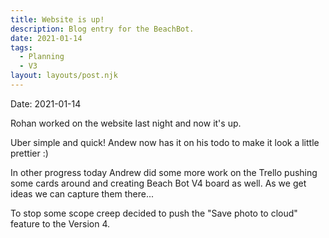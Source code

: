 ```yaml
---
title: Website is up!
description: Blog entry for the BeachBot.
date: 2021-01-14
tags:
  - Planning
  - V3
layout: layouts/post.njk
---
```

Date: 2021-01-14

Rohan worked on the website last night and now it's up.

Uber simple and quick! Andew now has it on his todo to make it look a little prettier :)

In other progress today Andrew did some more work on the Trello pushing some cards around and creating Beach Bot V4 board as well. As we get ideas we can capture them there...

To stop some scope creep decided to push the "Save photo to cloud" feature to the Version 4.